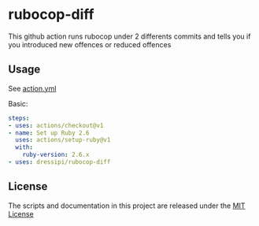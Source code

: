 # rubocop-diff

This github action runs rubocop under 2 differents commits and tells you if you introduced new offences or reduced offences

## Usage

See [action.yml](action.yml)

Basic:

```yaml
steps:
- uses: actions/checkout@v1
- name: Set up Ruby 2.6
  uses: actions/setup-ruby@v1
  with:
    ruby-version: 2.6.x
- uses: dressipi/rubocop-diff
```

## License

The scripts and documentation in this project are released under the [MIT License](LICENSE)

